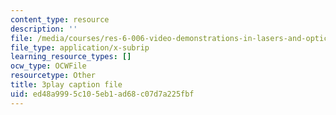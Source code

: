 ```yaml
---
content_type: resource
description: ''
file: /media/courses/res-6-006-video-demonstrations-in-lasers-and-optics-spring-2008/ed48a9995c105eb1ad68c07d7a225fbf_YNueJ1Al-CI.vtt
file_type: application/x-subrip
learning_resource_types: []
ocw_type: OCWFile
resourcetype: Other
title: 3play caption file
uid: ed48a999-5c10-5eb1-ad68-c07d7a225fbf
---
```

